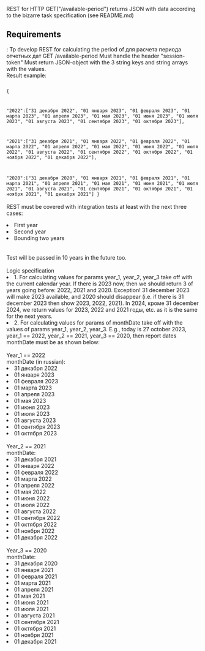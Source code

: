 REST for HTTP GET("/available-period") returns JSON with data according to the bizarre task specification (see README.md)

<h2>Requirements</h2>:
Tp develop REST for calculating the period of для расчета периода отчетных дат GET /available-period
Must handle the header "session-token"
Must return JSON-object with the 3 string keys and string arrays with the values.
<br>
Result example:
<code>

{

"2022":["31 декабря 2022", 
"01 января 2023", "01 февраля 2023", 
"01 марта 2023", "01 апреля 2023", 
"01 мая 2023", "01 июня 2023", 
"01 июля 2023", "01 августа 2023", 
"01 сентября 2023", "01 октября 2023"],

"2021":["31 декабря 2021", 
"01 января 2022", "01 февраля 2022", 
"01 марта 2022", "01 апреля 2022", 
"01 мая 2022", "01 июня 2022", 
"01 июля 2022", "01 августа 2022", 
"01 сентября 2022", 
"01 октября 2022", "01 ноября 2022", 
"01 декабря 2022"],

"2020":["31 декабря 2020", 
"01 января 2021", "01 февраля 2021", 
"01 марта 2021", "01 апреля 2021", 
"01 мая 2021", "01 июня 2021", 
"01 июля 2021", "01 августа 2021", 
"01 сентября 2021", "01 октября 2021", 
"01 ноября 2021", "01 декабря 2021"]
}
</code>
<br><br>
REST must be covered with integration tests at least with the next three cases:
<li>First year </li>
<li>Second year </li>
<li>Bounding two years </li>
<br><br>
Test will be passed in 10 years in the future too.
<br><br>
Logic specification
<br>
<li>1. For calculating values for params year_1, year_2, year_3 take off with the current calendar year. If there is 2023 now, then we should return 3 of years going before: 2022, 2021 and 2020.
   Exception! 31 december 2023 will make 2023 available, and 2020 should disappear (i.e. if there is 31 december 2023 then show 2023, 2022, 2021).  In 2024, кроме 31 december 2024, we return values for 2023, 2022 and 2021 годы, etc. as it is the same for the next years.
</li>
<li>2. For calculating values for params of monthDate take off with the values of params  year_1, year_2, year_3.
   E.g., today is 27 october 2023, year_1 == 2022, year_2 == 2021, year_3 == 2020, then report dates monthDate must be as shown below:
   <br>
   <br>
   Year_1 == 2022
   <br>
   monthDate (in russian):
<li>31 декабря 2022
<li>01 января 2023
<li>01 февраля 2023
<li>01 марта 2023
<li>01 апреля 2023
<li>01 мая 2023
<li>01 июня 2023
<li>01 июля 2023
<li>01 августа 2023
<li>01 сентября 2023
<li>01 октября 2023
<br>
<br>
   Year_2 == 2021
   <br>
   monthDate:
<li>31 декабря 2021
<li>01 января 2022
<li>01 февраля 2022
<li>01 марта 2022
<li>01 апреля 2022
<li>01 мая 2022
<li>01 июня 2022
<li>01 июля 2022
<li>01 августа 2022
<li>01 сентября 2022
<li>01 октября 2022
<li>01 ноября 2022
<li>01 декабря 2022
<br>
<br>
   Year_3 == 2020
   <br>
   monthDate:
<li>31 декабря 2020
<li>01 января 2021
<li>01 февраля 2021
<li>01 марта 2021
<li>01 апреля 2021
<li>01 мая 2021
<li>01 июня 2021
<li>01 июля 2021
<li>01 августа 2021
<li>01 сентября 2021
<li>01 октября 2021
<li>01 ноября 2021
<li>01 декабря 2021

